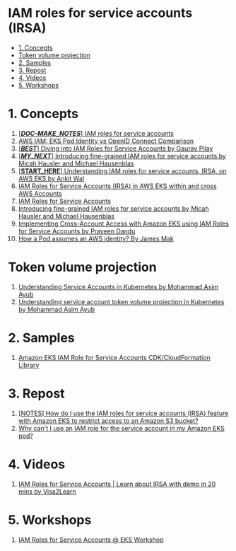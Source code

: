 <h1>IAM roles for service accounts (IRSA)</h1>

<!-- TOC -->

- [1. Concepts](#1-concepts)
- [Token volume projection](#token-volume-projection)
- [2. Samples](#2-samples)
- [3. Repost](#3-repost)
- [4. Videos](#4-videos)
- [5. Workshops](#5-workshops)

<!-- /TOC -->

# 1. Concepts

1. [[_**DOC-MAKE_NOTES**_] IAM roles for service accounts](https://docs.aws.amazon.com/eks/latest/userguide/iam-roles-for-service-accounts.html)
1. [AWS IAM: EKS Pod Identity vs OpenID Connect Comparison](https://www.perfectscale.io/blog/eks-iam-oidc-vs-pod-identity)
1. [[_**BEST**_] Diving into IAM Roles for Service Accounts by Gaurav Pilay](https://aws.amazon.com/blogs/containers/diving-into-iam-roles-for-service-accounts/)
1. [[_**MY_NEXT**_] Introducing fine-grained IAM roles for service accounts by Micah Hausler and Michael Hausenblas](https://aws.amazon.com/blogs/opensource/introducing-fine-grained-iam-roles-service-accounts/)
1. [[**START_HERE**] Understanding IAM roles for service accounts, IRSA, on AWS EKS by Ankit Wal](https://medium.com/@ankit.wal/the-how-of-iam-roles-for-service-accounts-irsa-on-aws-eks-3d76badb8942)
1. [IAM Roles for Service Accounts (IRSA) in AWS EKS within and cross AWS Accounts](https://platformwale.blog/2023/08/02/iam-roles-for-service-accounts-irsa-in-aws-eks-within-and-cross-aws-accounts/)
1. [IAM Roles for Service Accounts](https://eksctl.io/usage/iamserviceaccounts/)
1. [Introducing fine-grained IAM roles for service accounts by Micah Hausler and Michael Hausenblas](https://aws.amazon.com/blogs/opensource/introducing-fine-grained-iam-roles-service-accounts/)
1. [Implementing Cross-Account Access with Amazon EKS using IAM Roles for Service Accounts by Praveen Dandu](https://www.linkedin.com/pulse/implementing-cross-account-access-amazon-eks-using-iam-praveen-dandu-zj8te/)
1. [How a Pod assumes an AWS identity? By James Mak](https://medium.com/airwalk/how-a-pod-assumes-an-aws-identity-284fc6fda873)

# Token volume projection

1. [Understanding Service Accounts in Kubernetes by Mohammad Asim Ayub](https://medium.com/codex/understanding-service-accounts-in-kubernetes-236e22282eeb)
1. [Understanding service account token volume projection in Kubernetes by Mohammad Asim Ayub](https://mohammad-ayub.medium.com/understanding-service-account-token-volume-projection-in-kubernetes-15d5623e7cc7)

# 2. Samples

1. [Amazon EKS IAM Role for Service Accounts CDK/CloudFormation Library](https://github.com/awslabs/amazon-eks-irsa-cfn)

# 3. Repost

1. [[NOTES] How do I use the IAM roles for service accounts (IRSA) feature with Amazon EKS to restrict access to an Amazon S3 bucket?](https://repost.aws/knowledge-center/eks-restrict-s3-bucket)
1. [Why can't I use an IAM role for the service account in my Amazon EKS pod?](https://repost.aws/knowledge-center/eks-pods-iam-role-service-accounts)

# 4. Videos

1. [IAM Roles for Service Accounts | Learn about IRSA with demo in 20 mins by Visa2Learn](https://www.youtube.com/watch?v=otmLHWW3Tos)

# 5. Workshops

1. [IAM Roles for Service Accounts @ EKS Workshop](https://www.eksworkshop.com/docs/security/iam-roles-for-service-accounts/)


